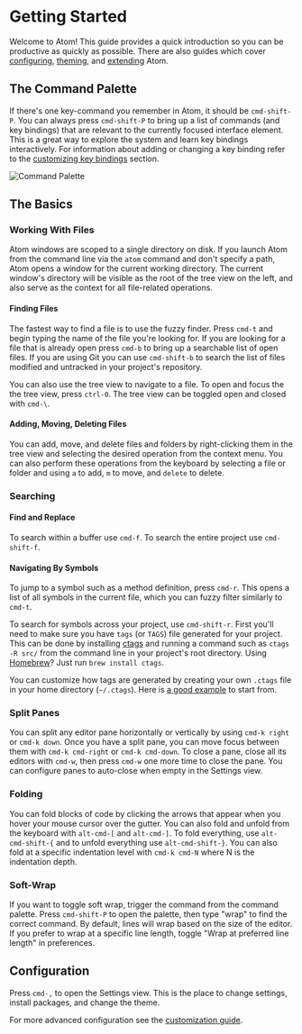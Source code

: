 # Getting Started

Welcome to Atom! This guide provides a quick introduction so you can be
productive as quickly as possible. There are also guides which cover
[configuring], [theming], and [extending] Atom.

## The Command Palette

If there's one key-command you remember in Atom, it should be `cmd-shift-P`. You
can always press `cmd-shift-P` to bring up a list of commands (and key bindings)
that are relevant to the currently focused interface element. This is a great
way to explore the system and learn key bindings interactively. For information
about adding or changing a key binding refer to the [customizing key
bindings][key-bindings] section.

![Command Palette]

## The Basics

### Working With Files

Atom windows are scoped to a single directory on disk. If you launch Atom from
the command line via the `atom` command and don't specify a path, Atom opens a
window for the current working directory. The current window's directory will be
visible as the root of the tree view on the left, and also serve as the context
for all file-related operations.

#### Finding Files

The fastest way to find a file is to use the fuzzy finder. Press `cmd-t` and
begin typing the name of the file you're looking for. If you are looking for a
file that is already open press `cmd-b` to bring up a searchable list of open
files. If you are using Git you can use `cmd-shift-b` to search the list of
files modified and untracked in your project's repository.

You can also use the tree view to navigate to a file. To open and focus the
the tree view, press `ctrl-0`. The tree view can be toggled open and closed with
`cmd-\`.

#### Adding, Moving, Deleting Files

You can add, move, and delete files and folders by right-clicking them in the
tree view and selecting the desired operation from the context menu. You can
also perform these operations from the keyboard by selecting a file or folder
and using `a` to add, `m` to move, and `delete` to delete.

### Searching

#### Find and Replace

To search within a buffer use `cmd-f`. To search the entire project use
`cmd-shift-f`.

#### Navigating By Symbols

To jump to a symbol such as a method definition, press `cmd-r`. This opens a
list of all symbols in the current file, which you can fuzzy filter similarly to
`cmd-t`.

To search for symbols across your project, use `cmd-shift-r`. First you'll need
to make sure you have `tags` (or `TAGS`) file generated for your project.
This can be done by installing [ctags](http://ctags.sourceforge.net/) and
running a command such as `ctags -R src/` from the command line in your
project's root directory. Using [Homebrew](http://brew.sh/)? Just run
`brew install ctags`.

You can customize how tags are generated by creating your own `.ctags` file
in your home directory (`~/.ctags`). Here is [a good example][ctags] to start
from.

### Split Panes

You can split any editor pane horizontally or vertically by using `cmd-k right`
or `cmd-k down`. Once you have a split pane, you can move focus between them
with `cmd-k cmd-right` or `cmd-k cmd-down`. To close a pane, close all its
editors with `cmd-w`, then press `cmd-w` one more time to close the pane. You
can configure panes to auto-close when empty in the Settings view.

### Folding

You can fold blocks of code by clicking the arrows that appear when you hover
your mouse cursor over the gutter. You can also fold and unfold from the
keyboard with `alt-cmd-[` and `alt-cmd-]`. To fold everything, use
`alt-cmd-shift-{` and to unfold everything use `alt-cmd-shift-}`. You can also
fold at a specific indentation level with `cmd-k cmd-N` where N is the
indentation depth.

### Soft-Wrap

If you want to toggle soft wrap, trigger the command from the command palette.
Press `cmd-shift-P` to open the palette, then type "wrap" to find the correct
command. By default, lines will wrap based on the size of the editor. If you
prefer to wrap at a specific line length, toggle "Wrap at preferred line length"
in preferences.

## Configuration

Press `cmd-,` to open the Settings view. This is the place to change settings,
install packages, and change the theme.

For more advanced configuration see the [customization guide][customization].

[configuring]: customizing-atom.md
[theming]: creating-a-theme.md
[extending]: creating-a-package.md
[customization]: customizing-atom.md
[key-bindings]: customizing-atom.md#customizing-key-bindings
[command palette]: https://f.cloud.github.com/assets/1424/1091618/ee7c3554-166a-11e3-9955-aaa61bb5509c.png
[ctags]: https://github.com/atom/symbols-view/blob/master/lib/.ctags
